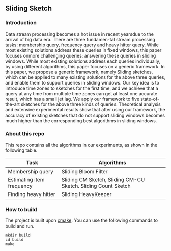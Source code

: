 ## Sliding Sketch

### Introduction

Data stream processing becomes a hot issue in recent yearsdue to the arrival of big data era. There are three fundamen-tal stream processing tasks: membership query, frequency query and heavy hitter query. While most existing solutions address these queries in fixed windows, this paper focuses onmore challenging queries: answering these queries in sliding windows. While most existing solutions address each queries individually, by using different algorithms, this paper focuses on a generic framework. In this paper, we propose a generic framework, namely Sliding sketches, which can be applied to many existing solutions for the above three queries, and enable them to support queries in sliding windows. Our key idea is to introduce time zones to sketches for the first time, and we achieve that a query at any time from multiple time zones can get at least one accurate result, which has a small jet lag. We apply our framework to five state-of-the-art sketches for the above three kinds of queries. Theoretical analysis and extensive experimental results show that after using our framework, the accuracy of existing sketches that do not support sliding windows becomes much higher than the corresponding best algorithms in sliding windows.

### About this repo

This repo contains all the algorithms in our experiments, as shown in the following table.

| Task                      | Algorithms                               |
| ------------------------- | ---------------------------------------- |
| Membership query          | Sliding Bloom Filter |
| Estimating item frequency | Sliding CM Sketch, Sliding CM-CU Sketch. Sliding Count Sketch |
| Finding heavy hitter      | Sliding HeavyKeeper             |

### How to build

The project is built upon [cmake](https://cmake.org/). You can use the following commands to build and run.

```
mkdir build
cd build
make
```
